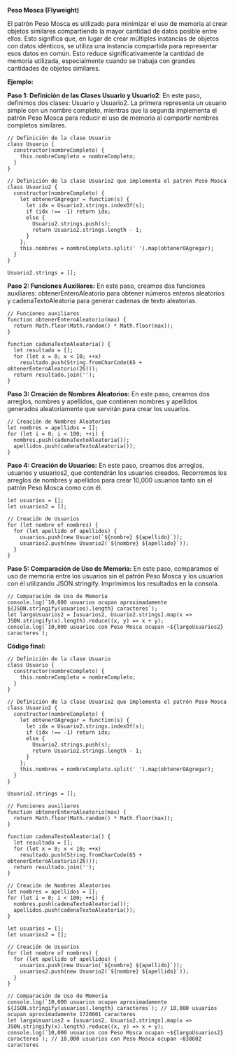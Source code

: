 **Peso Mosca (Flyweight)**

El patrón Peso Mosca es utilizado para minimizar el uso de memoria al crear objetos similares compartiendo la mayor cantidad de datos posible entre ellos. Esto significa que, en lugar de crear múltiples instancias de objetos con datos idénticos, se utiliza una instancia compartida para representar esos datos en común. Esto reduce significativamente la cantidad de memoria utilizada, especialmente cuando se trabaja con grandes cantidades de objetos similares.

**Ejemplo:**

**Paso 1: Definición de las Clases Usuario y Usuario2**: En este paso, definimos dos clases: Usuario y Usuario2. La primera representa un usuario simple con un nombre completo, mientras que la segunda implementa el patrón Peso Mosca para reducir el uso de memoria al compartir nombres completos similares.

```
// Definición de la clase Usuario
class Usuario {
  constructor(nombreCompleto) {
    this.nombreCompleto = nombreCompleto;
  }
}

// Definición de la clase Usuario2 que implementa el patrón Peso Mosca
class Usuario2 {
  constructor(nombreCompleto) {
    let obtenerOAgregar = function(s) {
      let idx = Usuario2.strings.indexOf(s);
      if (idx !== -1) return idx;
      else {
        Usuario2.strings.push(s);
        return Usuario2.strings.length - 1;
      }
    };
    this.nombres = nombreCompleto.split(' ').map(obtenerOAgregar);
  }
}

Usuario2.strings = [];
```

**Paso 2: Funciones Auxiliares:** En este paso, creamos dos funciones auxiliares: obtenerEnteroAleatorio para obtener números enteros aleatorios y cadenaTextoAleatoria para generar cadenas de texto aleatorias.

```
// Funciones auxiliares
function obtenerEnteroAleatorio(max) {
  return Math.floor(Math.random() * Math.floor(max));
}

function cadenaTextoAleatoria() {
  let resultado = [];
  for (let x = 0; x < 10; ++x)
    resultado.push(String.fromCharCode(65 + obtenerEnteroAleatorio(26)));
  return resultado.join('');
}
```

**Paso 3: Creación de Nombres Aleatorios:** En este paso, creamos dos arreglos, nombres y apellidos, que contienen nombres y apellidos generados aleatoriamente que servirán para crear los usuarios.

```
// Creación de Nombres Aleatorios
let nombres = apellidos = [];
for (let i = 0; i < 100; ++i) {
  nombres.push(cadenaTextoAleatoria());
  apellidos.push(cadenaTextoAleatoria());
}
```

**Paso 4: Creación de Usuarios:** En este paso, creamos dos arreglos, usuarios y usuarios2, que contendrán los usuarios creados. Recorremos los arreglos de nombres y apellidos para crear 10,000 usuarios tanto sin el patrón Peso Mosca como con él.

```
let usuarios = [];
let usuarios2 = [];

// Creación de Usuarios
for (let nombre of nombres) {
  for (let apellido of apellidos) {
    usuarios.push(new Usuario(`${nombre} ${apellido}`));
    usuarios2.push(new Usuario2(`${nombre} ${apellido}`));
  }
}
```

**Paso 5: Comparación de Uso de Memoria:** En este paso, comparamos el uso de memoria entre los usuarios sin el patrón Peso Mosca y los usuarios con él utilizando JSON.stringify. Imprimimos los resultados en la consola.

```
// Comparación de Uso de Memoria
console.log(`10,000 usuarios ocupan aproximadamente ${JSON.stringify(usuarios).length} caracteres`);
let largoUsuarios2 = [usuarios2, Usuario2.strings].map(x => JSON.stringify(x).length).reduce((x, y) => x + y);
console.log(`10,000 usuarios con Peso Mosca ocupan ~${largoUsuarios2} caracteres`);
```

**Código final:**

```
// Definición de la clase Usuario
class Usuario {
  constructor(nombreCompleto) {
    this.nombreCompleto = nombreCompleto;
  }
}

// Definición de la clase Usuario2 que implementa el patrón Peso Mosca
class Usuario2 {
  constructor(nombreCompleto) {
    let obtenerOAgregar = function(s) {
      let idx = Usuario2.strings.indexOf(s);
      if (idx !== -1) return idx;
      else {
        Usuario2.strings.push(s);
        return Usuario2.strings.length - 1;
      }
    };
    this.nombres = nombreCompleto.split(' ').map(obtenerOAgregar);
  }
}

Usuario2.strings = [];

// Funciones auxiliares
function obtenerEnteroAleatorio(max) {
  return Math.floor(Math.random() * Math.floor(max));
}

function cadenaTextoAleatoria() {
  let resultado = [];
  for (let x = 0; x < 10; ++x)
    resultado.push(String.fromCharCode(65 + obtenerEnteroAleatorio(26)));
  return resultado.join('');
}

// Creación de Nombres Aleatorios
let nombres = apellidos = [];
for (let i = 0; i < 100; ++i) {
  nombres.push(cadenaTextoAleatoria());
  apellidos.push(cadenaTextoAleatoria());
}

let usuarios = [];
let usuarios2 = [];

// Creación de Usuarios
for (let nombre of nombres) {
  for (let apellido of apellidos) {
    usuarios.push(new Usuario(`${nombre} ${apellido}`));
    usuarios2.push(new Usuario2(`${nombre} ${apellido}`));
  }
}

// Comparación de Uso de Memoria
console.log(`10,000 usuarios ocupan aproximadamente ${JSON.stringify(usuarios).length} caracteres`); // 10,000 usuarios ocupan aproximadamente 1720001 caracteres
let largoUsuarios2 = [usuarios2, Usuario2.strings].map(x => JSON.stringify(x).length).reduce((x, y) => x + y);
console.log(`10,000 usuarios con Peso Mosca ocupan ~${largoUsuarios2} caracteres`); // 10,000 usuarios con Peso Mosca ocupan ~838602 caracteres
```
